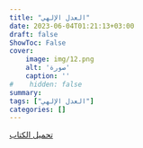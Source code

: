```yaml
---
title: "العدل الإلهي"
date: 2023-06-04T01:21:13+03:00
draft: false
ShowToc: False
cover:
    image: img/12.png
    alt: 'صورة'
    caption: ''
#    hidden: false
summary: 
tags: ["العدل الإلهي"]
categories: []
---
```

[تحميل الكتاب](./../../books/12.pdf)

